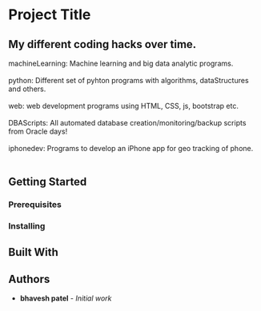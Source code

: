 # Project Title

<h2>My different coding hacks over time.</h2>

machineLearning:  Machine learning and big data analytic programs.<br><br>
python:  Different set of pyhton programs with algorithms, dataStructures and others.<br><br>
web:  web development programs using HTML, CSS, js, bootstrap etc.<br><br>
DBAScripts:  All automated database creation/monitoring/backup scripts from Oracle days!<br><br>
iphonedev:  Programs to develop an iPhone app for geo tracking of phone.<br><br>

## Getting Started

### Prerequisites

### Installing

## Built With

## Authors

* **bhavesh patel** - *Initial work*
